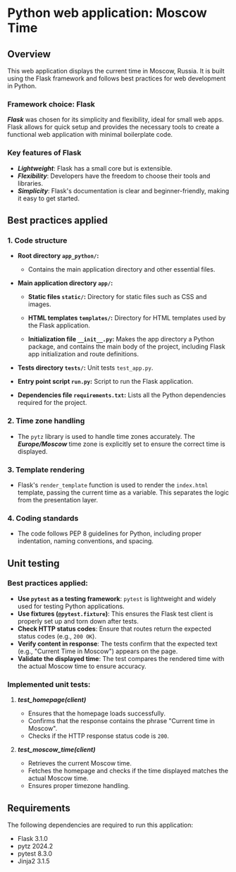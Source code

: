# Python web application: Moscow Time

## Overview

This web application displays the current time in Moscow, Russia. It is built using the Flask framework and follows best practices for web development in Python.

### Framework choice: Flask

__*Flask*__ was chosen for its simplicity and flexibility, ideal for small web apps. Flask allows for quick setup and provides the necessary tools to create a functional web application with minimal boilerplate code.

### Key features of Flask

- __*Lightweight*__: Flask has a small core but is extensible.
- __*Flexibility*__: Developers have the freedom to choose their tools and libraries.
- __*Simplicity*__: Flask's documentation is clear and beginner-friendly, making it easy to get started.

## Best practices applied

### 1. Code structure

- **Root directory `app_python/`:**
   - Contains the main application directory and other essential files.

- **Main application directory `app/`:**

   - **Static files `static/`:**
   Directory for static files such as CSS and images.

   - **HTML templates `templates/`:**
   Directory for HTML templates used by the Flask application.

   - **Initialization file `__init__.py`:**
   Makes the app directory a Python package, and contains the main body of the project, including Flask app initialization and route definitions.

- **Tests directory `tests/`:**
Unit tests `test_app.py`.

- **Entry point script `run.py`:**
Script to run the Flask application.

- **Dependencies file `requirements.txt`:**
Lists all the Python dependencies required for the project.

### 2. Time zone handling

- The `pytz` library is used to handle time zones accurately. The __*Europe/Moscow*__ time zone is explicitly set to ensure the correct time is displayed.

### 3. Template rendering

- Flask's `render_template` function is used to render the `index.html` template, passing the current time as a variable. This separates the logic from the presentation layer.

### 4. Coding standards

- The code follows PEP 8 guidelines for Python, including proper indentation, naming conventions, and spacing.

## Unit testing

### Best practices applied:

- **Use `pytest` as a testing framework**: `pytest` is lightweight and widely used for testing Python applications.
- **Use fixtures (`@pytest.fixture`)**: This ensures the Flask test client is properly set up and torn down after tests.
- **Check HTTP status codes**: Ensure that routes return the expected status codes (e.g., `200 OK`).
- **Verify content in response**: The tests confirm that the expected text (e.g., "Current Time in Moscow") appears on the page.
- **Validate the displayed time**: The test compares the rendered time with the actual Moscow time to ensure accuracy.

### Implemented unit tests:

1. **_test_homepage(client)_**
   - Ensures that the homepage loads successfully.
   - Confirms that the response contains the phrase "Current time in Moscow".
   - Checks if the HTTP response status code is `200`.

2. **_test_moscow_time(client)_**
   - Retrieves the current Moscow time.
   - Fetches the homepage and checks if the time displayed matches the actual Moscow time.
   - Ensures proper timezone handling.

## Requirements

The following dependencies are required to run this application:

- Flask 3.1.0
- pytz 2024.2
- pytest 8.3.0
- Jinja2 3.1.5


